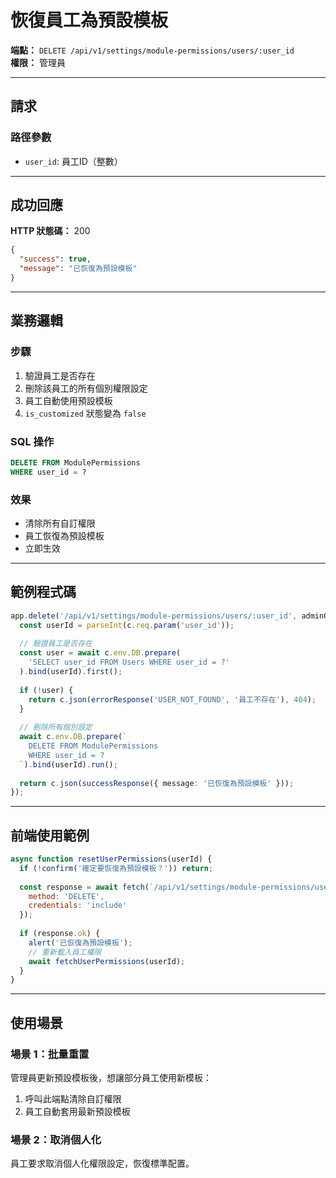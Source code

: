 # 恢復員工為預設模板

**端點：** `DELETE /api/v1/settings/module-permissions/users/:user_id`  
**權限：** 管理員

---

## 請求

### 路徑參數
- `user_id`: 員工ID（整數）

---

## 成功回應

**HTTP 狀態碼：** 200

```json
{
  "success": true,
  "message": "已恢復為預設模板"
}
```

---

## 業務邏輯

### 步驟
1. 驗證員工是否存在
2. 刪除該員工的所有個別權限設定
3. 員工自動使用預設模板
4. `is_customized` 狀態變為 `false`

### SQL 操作
```sql
DELETE FROM ModulePermissions 
WHERE user_id = ?
```

### 效果
- 清除所有自訂權限
- 員工恢復為預設模板
- 立即生效

---

## 範例程式碼

```typescript
app.delete('/api/v1/settings/module-permissions/users/:user_id', adminOnly, async (c) => {
  const userId = parseInt(c.req.param('user_id'));
  
  // 驗證員工是否存在
  const user = await c.env.DB.prepare(
    'SELECT user_id FROM Users WHERE user_id = ?'
  ).bind(userId).first();
  
  if (!user) {
    return c.json(errorResponse('USER_NOT_FOUND', '員工不存在'), 404);
  }
  
  // 刪除所有個別設定
  await c.env.DB.prepare(`
    DELETE FROM ModulePermissions 
    WHERE user_id = ?
  `).bind(userId).run();
  
  return c.json(successResponse({ message: '已恢復為預設模板' }));
});
```

---

## 前端使用範例

```javascript
async function resetUserPermissions(userId) {
  if (!confirm('確定要恢復為預設模板？')) return;
  
  const response = await fetch(`/api/v1/settings/module-permissions/users/${userId}`, {
    method: 'DELETE',
    credentials: 'include'
  });
  
  if (response.ok) {
    alert('已恢復為預設模板');
    // 重新載入員工權限
    await fetchUserPermissions(userId);
  }
}
```

---

## 使用場景

### 場景 1：批量重置
管理員更新預設模板後，想讓部分員工使用新模板：
1. 呼叫此端點清除自訂權限
2. 員工自動套用最新預設模板

### 場景 2：取消個人化
員工要求取消個人化權限設定，恢復標準配置。


